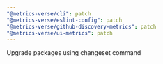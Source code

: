 ```yaml
---
"@metrics-verse/cli": patch
"@metrics-verse/eslint-config": patch
"@metrics-verse/github-discovery-metrics": patch
"@metrics-verse/ui-metrics": patch
---
```


Upgrade packages using changeset command
